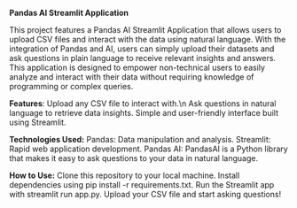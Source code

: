  **Pandas AI Streamlit Application**

This project features a Pandas AI Streamlit Application that allows users to upload CSV files and interact with the data using natural language. With the integration of Pandas and AI, users can simply upload their datasets and ask questions in plain language to receive relevant insights and answers. This application is designed to empower non-technical users to easily analyze and interact with their data without requiring knowledge of programming or complex queries.

**Features**:
Upload any CSV file to interact with.\n
Ask questions in natural language to retrieve data insights.
Simple and user-friendly interface built using Streamlit.

**Technologies Used:**
Pandas: Data manipulation and analysis.
Streamlit: Rapid web application development.
Pandas AI: PandasAI is a Python library that makes it easy to ask questions to your data in natural language.

**How to Use:**
Clone this repository to your local machine.
Install dependencies using pip install -r requirements.txt.
Run the Streamlit app with streamlit run app.py.
Upload your CSV file and start asking questions!
